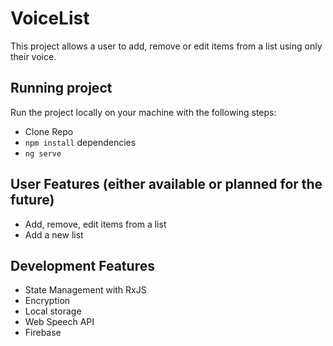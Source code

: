 # VoiceList

This project allows a user to add, remove or edit items from a list using only their voice.

## Running project

Run the project locally on your machine with the following steps:
 - Clone Repo
 - `npm install` dependencies
 - `ng serve`

## User Features (either available or planned for the future)

 - Add, remove, edit items from a list
 - Add a new list

## Development Features
 - State Management with RxJS
 - Encryption
 - Local storage
 - Web Speech API
 - Firebase